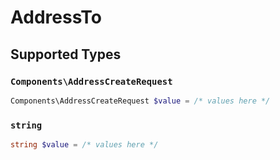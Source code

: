 # AddressTo


## Supported Types

### `Components\AddressCreateRequest`

```php
Components\AddressCreateRequest $value = /* values here */
```

### `string`

```php
string $value = /* values here */
```

